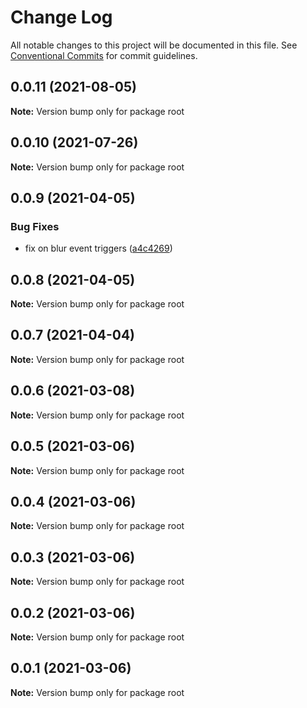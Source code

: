 # Change Log

All notable changes to this project will be documented in this file.
See [Conventional Commits](https://conventionalcommits.org) for commit guidelines.

## 0.0.11 (2021-08-05)

**Note:** Version bump only for package root





## 0.0.10 (2021-07-26)

**Note:** Version bump only for package root





## 0.0.9 (2021-04-05)


### Bug Fixes

* fix on blur event triggers ([a4c4269](https://github.com/schimatos/ldfields/commit/a4c42696fcfaec2c0fe1dfa180a9b059cddbe27c))





## 0.0.8 (2021-04-05)

**Note:** Version bump only for package root





## 0.0.7 (2021-04-04)

**Note:** Version bump only for package root





## 0.0.6 (2021-03-08)

**Note:** Version bump only for package root





## 0.0.5 (2021-03-06)

**Note:** Version bump only for package root





## 0.0.4 (2021-03-06)

**Note:** Version bump only for package root





## 0.0.3 (2021-03-06)

**Note:** Version bump only for package root





## 0.0.2 (2021-03-06)

**Note:** Version bump only for package root





## 0.0.1 (2021-03-06)

**Note:** Version bump only for package root
